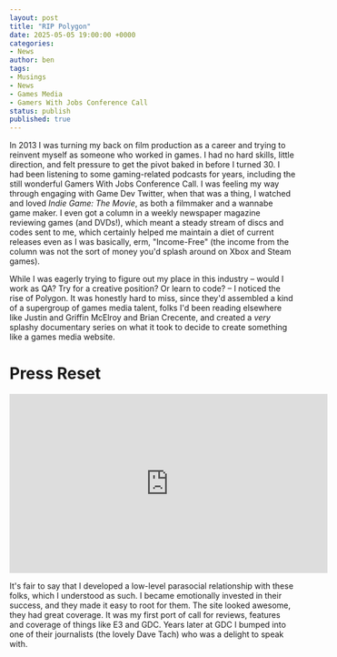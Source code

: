 ```yaml
---
layout: post
title: "RIP Polygon"
date: 2025-05-05 19:00:00 +0000
categories:
- News
author: ben
tags:
- Musings
- News
- Games Media
- Gamers With Jobs Conference Call
status: publish
published: true
---
```

In 2013 I was turning my back on film production as a career and trying to reinvent myself as someone who worked in games. I had no hard skills, little direction, and felt pressure to get the pivot baked in before I turned 30. I had been listening to some gaming-related podcasts for years, including the still wonderful Gamers With Jobs Conference Call. I was feeling my way through engaging with Game Dev Twitter, when that was a thing, I watched and loved _Indie Game: The Movie_, as both a filmmaker and a wannabe game maker. I even got a column in a weekly newspaper magazine reviewing games (and DVDs!), which meant a steady stream of discs and codes sent to me, which certainly helped me maintain a diet of current releases even as I was basically, erm, "Income-Free" (the income from the column was not the sort of money you'd splash around on Xbox and Steam games).

While I was eagerly trying to figure out my place in this industry – would I work as QA? Try for a creative position? Or learn to code? – I noticed the rise of Polygon. It was honestly hard to miss, since they'd assembled a kind of a supergroup of games media talent, folks I'd been reading elsewhere like Justin and Griffin McElroy and Brian Crecente, and created a _very_ splashy documentary series on what it took to decide to create something like a games media website.

# Press Reset

<iframe width="560" height="315" src="https://www.youtube.com/embed/videoseries?si=xvW_pFJ1b76xp8XY&amp;list=PLFECD492AC5E3201F" title="YouTube video player" frameborder="0" allow="accelerometer; autoplay; clipboard-write; encrypted-media; gyroscope; picture-in-picture; web-share" referrerpolicy="strict-origin-when-cross-origin" allowfullscreen></iframe>

It's fair to say that I developed a low-level parasocial relationship with these folks, which I understood as such. I became emotionally invested in their success, and they made it easy to root for them. The site looked awesome, they had great coverage. It was my first port of call for reviews, features and coverage of things like E3 and GDC. Years later at GDC I bumped into one of their journalists (the lovely Dave Tach) who was a delight to speak with.